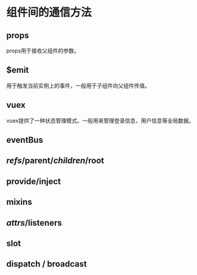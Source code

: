 # 组件间的通信方法

## props

props用于接收父组件的参数。

## $emit

用于触发当前实例上的事件，一般用于子组件向父组件传值。

## vuex

vuex提供了一种状态管理模式。一般用来管理登录信息，用户信息等全局数据。

## eventBus

## $refs/$parent/$children/$root

## provide/inject

## mixins

## $attrs/$listeners

## slot

## dispatch / broadcast